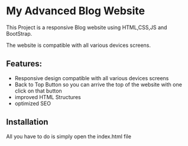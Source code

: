<h1>My Advanced Blog Website</h1>
<p>This Project is a responsive Blog website using HTML,CSS,JS and BootStrap.</p>
<p>The website is compatible with all various devices screens.</p>
<div>
 <h2>Features:</h2>
  <ul>
    <li>Responsive design compatible with all various devices screens</li>
    <li>Back to Top Button so you can arrive the top of the website with one click on that button</li>
    <li>improved HTML Structures</li>
    <li>optimized SEO</li>
  </ul>
</div>
<div>
  <h2>Installation</h2>
  <p>All you have to do is simply open the index.html file</p>
</div>
